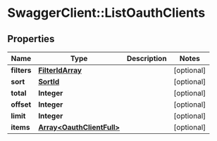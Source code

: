 # SwaggerClient::ListOauthClients

## Properties
Name | Type | Description | Notes
------------ | ------------- | ------------- | -------------
**filters** | [**FilterIdArray**](FilterIdArray.md) |  | [optional] 
**sort** | [**SortId**](SortId.md) |  | [optional] 
**total** | **Integer** |  | [optional] 
**offset** | **Integer** |  | [optional] 
**limit** | **Integer** |  | [optional] 
**items** | [**Array&lt;OauthClientFull&gt;**](OauthClientFull.md) |  | [optional] 



